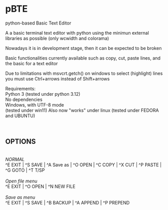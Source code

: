 # pBTE
python-based Basic Text Editor

A a basic terminal text editor with python using the minimun external libraries as possible (only wcwidth and colorama) 

Nowadays it is in development stage, then it can be expected to be broken

Basic functionalities currently available such as copy, cut, paste lines, and the basic for a text editor

Due to limitations with msvcrt.getch() on windows to select (highlight) lines you must use Ctrl+arrows instead of Shift+arrows 

Requirements:<br>
Python 3 (tested under python 3.12)<br>
No dependencies<br>
Windows, with UTF-8 mode<br> (tested under win11)
Also now "works" under linux (tested under FEDORA and UBUNTU)

<br><h2>OPTIONS</h2>
<br>*NORMAL*<br>
^E EXIT | ^S SAVE | ^A Save as | ^O OPEN | ^C COPY | ^X CUT | ^P PASTE | ^G GOTO | ^T T/SP <br>
<br>*Open file menu*<br>
^E EXIT | ^O OPEN  | ^N NEW FILE <br>
<br>*Save as menu*<br>
^E EXIT | ^S SAVE | ^B BACKUP | ^A APPEND | ^P PREPEND
<br>
